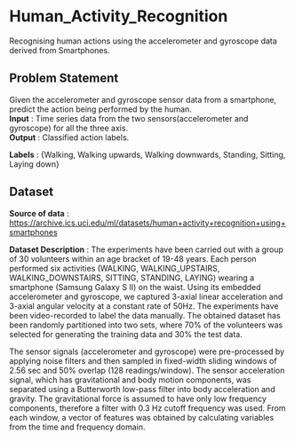 # Human_Activity_Recognition
Recognising human actions using the accelerometer and gyroscope data derived from Smartphones.

## Problem Statement
Given the accelerometer and gyroscope sensor data from a smartphone, predict the action being performed by the human.<br />
**Input** : Time series data from the two sensors(accelerometer and gyroscope) for all the three axis.<br />
**Output** : Classified action labels.<br />

**Labels** : {Walking, Walking upwards, Walking downwards, Standing, Sitting, Laying down}

## Dataset

**Source of data** : https://archive.ics.uci.edu/ml/datasets/human+activity+recognition+using+smartphones

**Dataset Description** : The experiments have been carried out with a group of 30 volunteers within an age bracket of 19-48 years. Each person performed six activities (WALKING, WALKING_UPSTAIRS, WALKING_DOWNSTAIRS, SITTING, STANDING, LAYING) wearing a smartphone (Samsung Galaxy S II) on the waist. Using its embedded accelerometer and gyroscope, we captured 3-axial linear acceleration and 3-axial angular velocity at a constant rate of 50Hz. The experiments have been video-recorded to label the data manually. The obtained dataset has been randomly partitioned into two sets, where 70% of the volunteers was selected for generating the training data and 30% the test data.

The sensor signals (accelerometer and gyroscope) were pre-processed by applying noise filters and then sampled in fixed-width sliding windows of 2.56 sec and 50% overlap (128 readings/window). The sensor acceleration signal, which has gravitational and body motion components, was separated using a Butterworth low-pass filter into body acceleration and gravity. The gravitational force is assumed to have only low frequency components, therefore a filter with 0.3 Hz cutoff frequency was used. From each window, a vector of features was obtained by calculating variables from the time and frequency domain.



